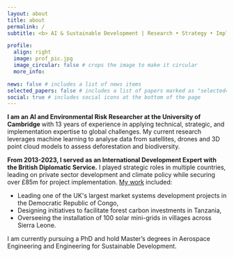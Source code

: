 ```yaml
---
layout: about
title: about
permalink: /
subtitle: <b> AI & Sustainable Development | Research • Strategy • Implementation </b>

profile:
  align: right
  image: prof_pic.jpg
  image_circular: false # crops the image to make it circular
  more_info:

news: false # includes a list of news items
selected_papers: false # includes a list of papers marked as "selected={true}"
social: true # includes social icons at the bottom of the page
---
```


<b> I am an AI and Environmental Risk Researcher at the University of Cambridge </b> with 13 years of experience in applying technical, strategic, and implementation expertise to global challenges. My current research leverages machine learning to analyse data from satellites, drones and 3D point cloud models to assess deforestation and biodiversity.

<b> From 2013-2023, I served as an International Development Expert with the British Diplomatic Service.</b> I played strategic roles in multiple countries, leading on private sector development and climate policy while securing over £85m for project implementation. [My work](projects) included:

- Leading one of the UK's largest market systems development projects in the Democratic Republic of Congo,
- Designing initiatives to facilitate forest carbon investments in Tanzania,
- Overseeing the installation of 100 solar mini-grids in villages across Sierra Leone.

I am currently pursuing a PhD and hold Master’s degrees in Aerospace Engineering and Engineering for Sustainable Development.

